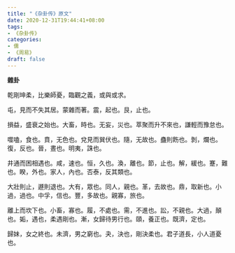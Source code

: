 ```yaml
---
title: "《杂卦传》原文"
date: 2020-12-31T19:44:41+08:00
tags: 
- 《杂卦传》
categories: 
- 儒
- 《周易》
draft: false
---
```


**雜卦**

乾剛坤柔，比樂師憂，臨觀之義，或與或求。

屯，見而不失其居。蒙雜而著。震，起也。艮，止也。

損益，盛衰之始也。大畜，時也。无妄，災也。萃聚而升不來也，謙輕而豫怠也。

噬嗑，食也。賁，无色也。兌見而巽伏也。隨，无故也。蠱則飭也。剝，爛也。復，反也。晉，晝也。明夷，誅也。

井通而困相遇也。咸，速也。恒，久也。渙，離也。節，止也。解，緩也。蹇，難也。睽，外也。家人，內也。否泰，反其類也。

大壯則止，遯則退也。大有，眾也。同人，親也。革，去故也。鼎，取新也。小過，過也。中孚，信也。豐，多故也。親寡，旅也。

離上而坎下也。小畜，寡也。履，不處也。需，不進也。訟，不親也。大過，顛也。姤，遇也，柔遇剛也。漸，女歸待男行也。頤，養正也。既濟，定也。

歸妹，女之終也。未濟，男之窮也。夬，決也，剛決柔也。君子道長，小人道憂也。